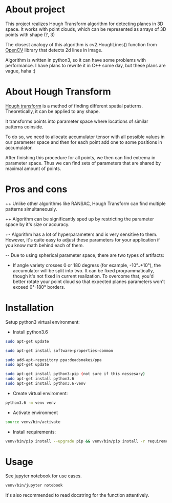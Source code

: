 # About project

This project realizes Hough Transform algorithm for detecting planes in 3D space.
It works with point clouds, 
which can be represented as arrays of 3D points with shape (?, 3)

The closest analogy of this algorithm
is cv2.HoughLines() function from [OpenCV](https://en.wikipedia.org/wiki/OpenCV) library
that detects 2d lines in image.

Algorithm is written in python3, so it can have some problems with performance. 
I have plans to rewrite it in C++ some day, but these plans are vague, haha :)

# About Hough Transform

[Hough transform](https://en.wikipedia.org/wiki/Hough_transform) 
is a method of finding different spatial patterns. 
Theoretically, it can be applied to any shape.

It transforms points into parameter space where 
locations of similar patterns coinside.

To do so, we need to allocate accumulator tensor with 
all possible values in our parameter space and then for each point 
add one to some positions in accumulator.

After finishing this procedure for all points, 
we then can find extrema in parameter space.
Thus we can find sets of parameters that are 
shared by maximal amount of points.

# Pros and cons

++ Unlike other algorithms like RANSAC, 
Hough Transform can find multiple patterns simultaneously.

++ Algorithm can be significantly sped up by restricting the parameter space
by it's size or accuracy.

+- Algorithm has a lot of hyperparameters and is very sensitive to them. 
However, it's quite easy to adjust these parameters 
for your application if you know math behind each of them.

-- Due to using spherical parameter space, there are two types of artifacts:

- If angle variety crosses 0 or 180 degress (for example, -10°..+10°), 
  the accumulator will be split into two. 
  It can be fixed programmatically, though it's not fixed in current realization.
  To overcome that, you'd better rotate your point cloud 
  so that expected planes parameters won't exceed 0°-180° borders.

# Installation

Setup python3 virtual environment:

* Install python3.6

```bash
sudo apt-get update

sudo apt-get install software-properties-common

sudo add-apt-repository ppa:deadsnakes/ppa
sudo apt-get update

sudo apt-get install python3-pip (not sure if this nessesary)
sudo apt-get install python3.6
sudo apt-get install python3.6-venv
```

* Create virtual enviroment:
```bash
python3.6 -m venv venv
```
* Activate environment
```bash
source venv/bin/activate
```
* Install requirements:
```bash
venv/bin/pip install --upgrade pip && venv/bin/pip install -r requirements.txt
```

# Usage

See jupyter notebook for use cases.

```bash
venv/bin/jupyter notebook
```

It's also recommended to read docstring for the function attentively.